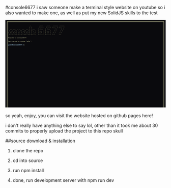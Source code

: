 #console6677
i saw someone make a terminal style website on youtube so i also wanted to make one, as well as put my new SolidJS skills to the test

![](preview.png?raw=true)

so yeah, enjoy, you can visit the website hosted on github pages here!

i don't really have anything else to say lol, other than it took me about 30 commits to properly upload the project to this repo skull

##source download & installation
1) clone the repo

2) cd into source

3) run npm install

4) done, run development server with npm run dev
